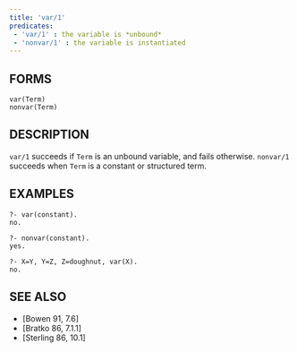 ```yaml
---
title: 'var/1'
predicates:
 - 'var/1' : the variable is *unbound*
 - 'nonvar/1' : the variable is instantiated
---
```


## FORMS

```
var(Term)
nonvar(Term)
```

## DESCRIPTION

`var/1` succeeds if `Term` is an unbound variable, and fails otherwise.
`nonvar/1` succeeds when `Term` is a constant or structured term.


## EXAMPLES

```
?- var(constant).
no.
```

```
?- nonvar(constant).
yes.
```

```
?- X=Y, Y=Z, Z=doughnut, var(X).
no.
```


## SEE ALSO

- [Bowen 91, 7.6]
- [Bratko 86, 7.1.1]
- [Sterling 86, 10.1]

